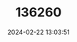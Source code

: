 ---
title: "136260"
category: "Akodon mystax"
draft: false
date: 2024-02-22 13:03:51
languages:
  English: ["Caparaó Grass Mouse", "Caparaó Akodont"]
  German: ["Schnurrbart-Feldmaus"]
---